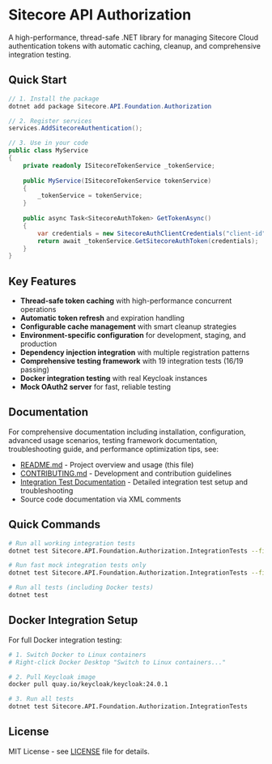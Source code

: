 # Sitecore API Authorization

A high-performance, thread-safe .NET library for managing Sitecore Cloud authentication tokens with automatic caching, cleanup, and comprehensive integration testing.

## Quick Start

```csharp
// 1. Install the package
dotnet add package Sitecore.API.Foundation.Authorization

// 2. Register services
services.AddSitecoreAuthentication();

// 3. Use in your code
public class MyService
{
    private readonly ISitecoreTokenService _tokenService;
    
    public MyService(ISitecoreTokenService tokenService)
    {
        _tokenService = tokenService;
    }
    
    public async Task<SitecoreAuthToken> GetTokenAsync()
    {
        var credentials = new SitecoreAuthClientCredentials("client-id", "client-secret");
        return await _tokenService.GetSitecoreAuthToken(credentials);
    }
}
```

## Key Features

- **Thread-safe token caching** with high-performance concurrent operations
- **Automatic token refresh** and expiration handling
- **Configurable cache management** with smart cleanup strategies
- **Environment-specific configuration** for development, staging, and production
- **Dependency injection integration** with multiple registration patterns
- **Comprehensive testing framework** with 19 integration tests (16/19 passing)
- **Docker integration testing** with real Keycloak instances
- **Mock OAuth2 server** for fast, reliable testing

## Documentation


For comprehensive documentation including installation, configuration, advanced usage scenarios, testing framework documentation, troubleshooting guide, and performance optimization tips, see:


- [README.md](README.md) - Project overview and usage (this file)
- [CONTRIBUTING.md](CONTRIBUTING.md) - Development and contribution guidelines
- [Integration Test Documentation](docs/README.md) - Detailed integration test setup and troubleshooting
- Source code documentation via XML comments

## Quick Commands

```bash
# Run all working integration tests
dotnet test Sitecore.API.Foundation.Authorization.IntegrationTests --filter "MockIntegrationTests OR InfrastructureTests"

# Run fast mock integration tests only
dotnet test Sitecore.API.Foundation.Authorization.IntegrationTests --filter "MockIntegrationTests"

# Run all tests (including Docker tests)
dotnet test
```

## Docker Integration Setup

For full Docker integration testing:

```bash
# 1. Switch Docker to Linux containers
# Right-click Docker Desktop "Switch to Linux containers..."

# 2. Pull Keycloak image
docker pull quay.io/keycloak/keycloak:24.0.1

# 3. Run all tests
dotnet test Sitecore.API.Foundation.Authorization.IntegrationTests
```

## License

MIT License - see [LICENSE](LICENSE) file for details.